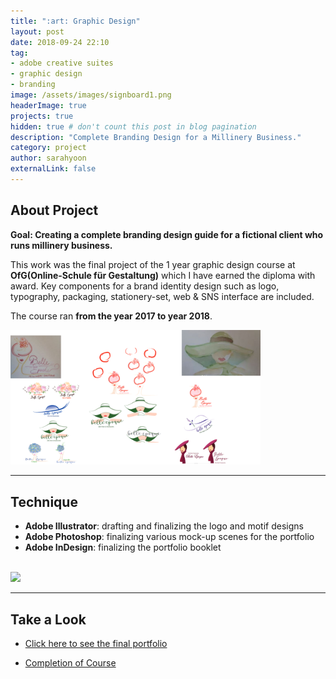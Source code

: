 ```yaml
---
title: ":art: Graphic Design"
layout: post
date: 2018-09-24 22:10
tag: 
- adobe creative suites
- graphic design
- branding
image: /assets/images/signboard1.png
headerImage: true
projects: true
hidden: true # don't count this post in blog pagination
description: "Complete Branding Design for a Millinery Business."
category: project
author: sarahyoon
externalLink: false
---
```

## About Project

**Goal: Creating a complete branding design guide for a fictional client who runs millinery business.**

This work was the final project of the 1 year graphic design course at **OfG(Online-Schule für Gestaltung)** which I have earned the diploma with award.
Key components for a brand identity design such as logo, typography, packaging, stationery-set, web & SNS interface are included. 

The course ran **from the year 2017 to year 2018**.

<img src="/assets/images/logodrafts.png" width=400>


---

## Technique

- **Adobe Illustrator**: drafting and finalizing the logo and motif designs
- **Adobe Photoshop**: finalizing various mock-up scenes for the portfolio
- **Adobe InDesign**: finalizing the portfolio booklet
<br>
<img src="/assets/images/mockups.png" width=600>


---

## Take a Look

- [Click here to see the final portfolio](/assets/docs/OfG%20Studium_Grafikdesign_Monat12_Abschlussprojekt_Yoon.pdf)

- [Completion of Course](/assets/images/OfGGrafikdesign%20Abschlusszertifikat_Yoon.jpg)
